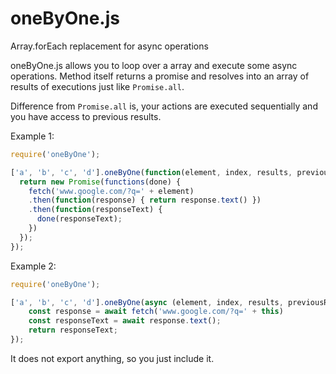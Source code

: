 # oneByOne.js
Array.forEach replacement for async operations

oneByOne.js allows you to loop over a array and execute some async operations. Method itself returns a promise and resolves into an array of results of executions just like `Promise.all`.

Difference from `Promise.all` is, your actions are executed sequentially and you have access to previous results.

Example 1: 
```js
require('oneByOne');

['a', 'b', 'c', 'd'].oneByOne(function(element, index, results, previousResult) {
  return new Promise(functions(done) {
    fetch('www.google.com/?q=' + element)
    .then(function(response) { return response.text() })
    .then(function(responseText) {
      done(responseText); 
    }) 
  });
});
``` 

Example 2: 
```js
require('oneByOne');

['a', 'b', 'c', 'd'].oneByOne(async (element, index, results, previousResult) => {
    const response = await fetch('www.google.com/?q=' + this)
    const responseText = await response.text();
    return responseText;
});
``` 
It does not export anything, so you just include it.
